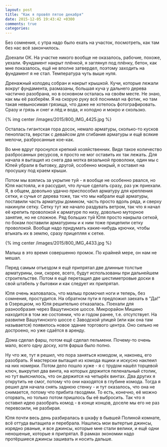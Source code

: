 ```yaml
---
layout: post
title: "Как я провёл пятое декабря"
date: 2015-12-05 19:43:42 +0300
comments: true
categories: 
---
```

Без сомнения, с утра надо было ехать на участок, посмотреть, как там без нас всё закончилось.

Доехали ОК. На участке никого вообще не оказалось, рабочие, похоже, уехали. Фундамент накрыт плёнкой, я заглянул под плёнку, бетон, как мне показалось, ещё не вполне затвердел, поэтому заходить на фундамент я не стал. Температура чуть выше нуля.

Дренажный колодец собран и накрыт крышкой. Кучи, которые лежали вокруг фундамента, размазаны, большая куча у дальнего дерева частично разобрана, но в основном осталась на своём месте. Не знаю, как мы её разберём. Я на скорую руку всё поснимал на фотик, но там такая невыносимая грязища, что даже не хотелось фотографировать. Сразу и грязь и снег и лёд и вода, и холодно и мокро и скользко. 

{% img center /images/2015/800_IMG_4425.jpg %}

Осталась гигантская гора досок, немало арматуры, сколько-то кусков пенопласта, верстак с девайсом для сгибания арматуры и ещё всякие мелочи, разбросанные кое-как.

Во мне вдруг проснулся крепкий хозяйственник. Видя такое количество разбросанных ресурсов, я просто не мог оставить их так лежать. Для начала я вытащил из снега два мотка вязальной проволоки, один мы с Юлей убрали в бытовку, другой, особенно мокрый, я оставил на просушку под краем крыши. 

Потом мы взялись за укрытие туй - я вообще не особенно рвался, но Юля настояла, и я рассудил, что лучше сделать сразу, раз уж приехали. Я, в общем, довольно удачно приспособил арматуру для крепления сетки, и сучья от дерева тоже, так что мы набрали ещё арматуры, поставили часть арматуры домиком, часть просто вдоль ряда, и сверху накинули сетку. Сетку тут же начало раздувать ветром, так что я начал её крепить проволокой к арматуре по низу, довольно муторное занятие, но не сложное. Ряд больших туй Юля просто накрыла сеткой, по бокам поставили арматурины и к ним тоже прицепили сетку проволокой. Вообще надо придумать какие-нибудь крючки, чтобы втыкать их в землю, сразу прицепляя к сетке.
 
{% img center /images/2015/800_IMG_4433.jpg %}

Малыш в это время совершенно промок. По крайней мере, он нам не мешал.

Перед самым отъездом я ещё припрятал две длинные толстые арматурины, они, скорее, всего, будут использованы при дальнейшем строительстве. Потом я ещё перетащил две шестиметровые доски в свой штабель у бытовки и как следует их припрятал.

Юля очень жаловалась, что малыш промочил ноги и теперь, без сомнения, простудится. На обратном пути я предложил заехать в "Да!" в Озерецком, но Юля решительно отказалась. Поехали для разнообразия через Вашутинское шоссе. Микрорайон Мишино находится в том же состоянии, что и годом ранее, т.е. отсутствует. На развилке Вашутинского шоссе с Заводской улицей (или как она там называется) появилось новое здание торгового центра. Оно сильно не достроено, но уже сдаётся в аренду.

Дома сделал фарш, потом ещё сделал пельмени. Почему-то очень мало, всего одну доску, хотя фарша было полно.

Ну что же, тут я решил, что пора заняться комодом, и, наконец, его разобрать. Я мастерски вытащил из комода ящики и искусно наклеил на них номерки. Потом дело пошло хуже - я с трудом нашёл торцевой ключ, выкрутил два винта, на которых держится пеленальный столик, но тут выяснилось, что он держится на четырёх винтах. Два других я открутить не смог, потому что они находятся в глубине комода. Тогда я решил для начала снять заднюю стенку - и тут оказалось, что она не снимается, потому что прибита гвоздями. То есть, конечно, её можно оторвать, но только потом пришлось бы её выбросить. Так что я оставил идею разобрать комод - в конце концов, доселе мы его не раз перевозили, не разбирая.

Юля почти весь день разбиралась в шкафу в бывшей Полиной комнате, всё оттуда вытащила и перебрала. Нашлись мои вытертые джинсы, изрядно рваные, и все джинсы, которые мне стали велики, и ещё одни неношеные, которые я припрятал. В рамках экономии надо протёршиеся джинсы зашивать и носить дальше.
